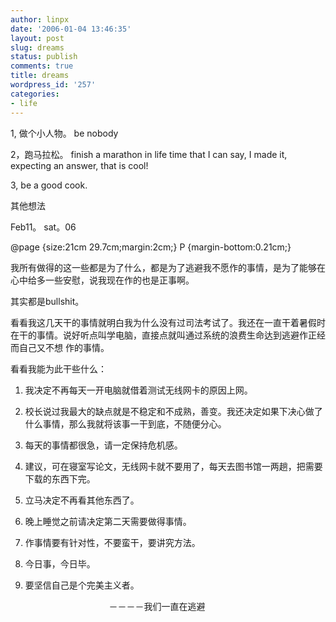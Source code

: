 ```yaml
---
author: linpx
date: '2006-01-04 13:46:35'
layout: post
slug: dreams
status: publish
comments: true
title: dreams
wordpress_id: '257'
categories:
- life
---
```


1, 做个小人物。 be nobody

2，跑马拉松。 finish a marathon in life time that I can say, I made it, expecting an
answer, that is cool!

3, be a good cook.

  
  
其他想法

Feb11。 sat。06

  
@page {size:21cm 29.7cm;margin:2cm;} P {margin-bottom:0.21cm;}

  

我所有做得的这一些都是为了什么，都是为了逃避我不愿作的事情，是为了能够在心中给多一些安慰，说我现在作的也是正事啊。

  

其实都是bullshit。

  

看看我这几天干的事情就明白我为什么没有过司法考试了。我还在一直干着暑假时在干的事情。说好听点叫学电脑，直接点就叫通过系统的浪费生命达到逃避作正经而自己又不想
作的事情。

  

  

看看我能为此干些什么：

  1. 我决定不再每天一开电脑就借着测试无线网卡的原因上网。

  2. 校长说过我最大的缺点就是不稳定和不成熟，善变。我还决定如果下决心做了什么事情，那么我就将该事一干到底，不随便分心。

  3. 每天的事情都很急，请一定保持危机感。

  4. 建议，可在寝室写论文，无线网卡就不要用了，每天去图书馆一两趟，把需要下载的东西下完。

  5. 立马决定不再看其他东西了。

  6. 晚上睡觉之前请决定第二天需要做得事情。

  7. 作事情要有针对性，不要蛮干，要讲究方法。

  8. 今日事，今日毕。

  9. 要坚信自己是个完美主义者。

                                        －－－－我们一直在逃避

  

